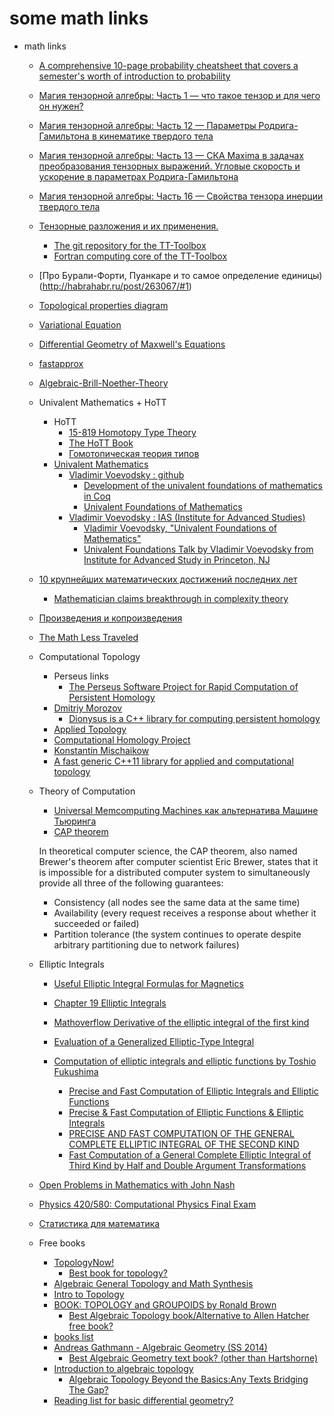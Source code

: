 # some math links

+ math links

    + [A comprehensive 10-page probability cheatsheet that covers a semester's worth of introduction to probability](https://github.com/wzchen/probability_cheatsheet)

    + [Магия тензорной алгебры: Часть 1 — что такое тензор и для чего он нужен?](http://habrahabr.ru/post/261421/)
    + [Магия тензорной алгебры: Часть 12 — Параметры Родрига-Гамильтона в кинематике твердого тела](http://habrahabr.ru/post/263533/)
    + [Магия тензорной алгебры: Часть 13 — СКА Maxima в задачах преобразования тензорных выражений. Угловые скорость и ускорение в параметрах Родрига-Гамильтона](http://habrahabr.ru/post/263565/)
    + [Магия тензорной алгебры: Часть 16 — Свойства тензора инерции твердого тела](http://habrahabr.ru/post/263565/)

    + [Тензорные разложения и их применения. ](https://habrahabr.ru/company/yandex/blog/313892/)
        + [The git repository for the TT-Toolbox](https://github.com/oseledets/TT-Toolbox)
        + [Fortran computing core of the TT-Toolbox](https://github.com/oseledets/tt-fort)

    + [Про Бурали-Форти, Пуанкаре и то самое определение единицы)(http://habrahabr.ru/post/263067/#1)

    + [Topological properties diagram](http://www.johndcook.com/blog/topology_diagram/)

    + [Variational Equation](https://www.olivierverdier.com/posts/2014/01/28/variational-equation/)

    + [Differential Geometry of Maxwell's Equations](https://www.olivierverdier.com/posts/2015/05/16/maxwell-geometry/)

    + [fastapprox](http://fastapprox.googlecode.com/svn/trunk/fastapprox/src/fastonebigheader.h)

    + [Algebraic-Brill-Noether-Theory](https://github.com/AndreaBarbon/Algebraic-Brill-Noether-Theory)

    + Univalent Mathematics + HoTT
        + HoTT
            + [15-819 Homotopy Type Theory](https://www.cs.cmu.edu/~rwh/courses/hott/)
            + [The HoTT Book](http://homotopytypetheory.org/book/)
            + [Гомотопическая теория типов](https://ru.wikipedia.org/wiki/%D0%93%D0%BE%D0%BC%D0%BE%D1%82%D0%BE%D0%BF%D0%B8%D1%87%D0%B5%D1%81%D0%BA%D0%B0%D1%8F_%D1%82%D0%B5%D0%BE%D1%80%D0%B8%D1%8F_%D1%82%D0%B8%D0%BF%D0%BE%D0%B2)
        + [Univalent Mathematics](https://github.com/UniMath)
            + [Vladimir Voevodsky : github](https://github.com/vladimirias)
                + [Development of the univalent foundations of mathematics in Coq](https://github.com/vladimirias/Foundations/)
                + [Univalent Foundations of Mathematics](http://www.math.ias.edu/~vladimir/Site3/Univalent_Foundations.html)
            + [Vladimir Voevodsky : IAS (Institute for Advanced Studies)](http://www.math.ias.edu/vladimir/)
                + [Vladimir Voevodsky, "Univalent Foundations of Mathematics"](https://www.youtube.com/watch?v=GGyKR4BhUGw&feature=youtu.be)
                + [Univalent Foundations Talk by Vladimir Voevodsky from Institute for Advanced Study in Princeton, NJ](https://www.math.ias.edu/vladimir/sites/math.ias.edu.vladimir/files/2011_UPenn.pdf)

    + [10 крупнейших математических достижений последних лет](http://habrahabr.ru/post/269811/)
      + [Mathematician claims breakthrough in complexity theory](http://news.sciencemag.org/math/2015/11/mathematician-claims-breakthrough-complexity-theory)

    + [Произведения и копроизведения](http://habrahabr.ru/post/271927/)

    + [The Math Less Traveled](http://mathlesstraveled.com/)

    + Computational Topology
        + Perseus links
            + [The Perseus Software Project for Rapid Computation of Persistent Homology](http://www.sas.upenn.edu/~vnanda/perseus/index.html)
        + [Dmitriy Morozov](http://www.mrzv.org/)
            + [Dionysus is a C++ library for computing persistent homology](http://www.mrzv.org/software/dionysus/)
        + [Applied Topology](http://appliedtopology.org/)
        + [Computational Homology Project](http://chomp.rutgers.edu/)
        + [Konstantin Mischaikow](http://math.rutgers.edu/~mischaik/)
        + [A fast generic C++11 library for applied and computational topology](https://github.com/appliedtopology/ctl)

    + Theory of Computation
        + [Universal Memcomputing Machines как альтернатива Машине Тьюринга](http://habrahabr.ru/post/274593/)
        + [CAP theorem](https://en.wikipedia.org/wiki/CAP_theorem)

        In theoretical computer science, the CAP theorem, also named Brewer's theorem after computer scientist Eric Brewer,
        states that it is impossible for a distributed computer system to simultaneously provide all three of the following guarantees:
        
        - Consistency (all nodes see the same data at the same time)
        - Availability (every request receives a response about whether it succeeded or failed)
        - Partition tolerance (the system continues to operate despite arbitrary partitioning due to network failures)

    + Elliptic Integrals
        + [Useful Elliptic Integral Formulas for Magnetics](http://www.kurtnalty.com/UsefulEllipticIntegralFormulasSheet.pdf)
        + [Chapter 19 Elliptic Integrals](http://dlmf.nist.gov/19)
        + [Mathoverflow Derivative of the elliptic integral of the first kind](http://math.stackexchange.com/questions/426257/derivative-of-the-elliptic-integral-of-the-first-kind)
        + [Evaluation of a Generalized Elliptic-Type Integral](http://nvlpubs.nist.gov/nistpubs/jres/67B/jresv67Bn1p1_A1b.pdf)

        + [Computation of elliptic integrals and elliptic functions by Toshio Fukushima](https://www.researchgate.net/project/Computation-of-elliptic-integrals-and-elliptic-functions)
            + [Precise and Fast Computation of Elliptic Integrals and Elliptic Functions](http://www.acsel-lab.com/arithmetic/arith22/papers/8664a050.pdf)
            + [Precise & Fast Computation of Elliptic Functions & Elliptic Integrals](http://arith22.gforge.inria.fr/slides/05-fukushima.pdf)
            + [PRECISE AND FAST COMPUTATION OF THE GENERAL COMPLETE ELLIPTIC INTEGRAL OF THE SECOND KIND](http://www.ams.org/journals/mcom/2011-80-275/S0025-5718-2011-02455-5/S0025-5718-2011-02455-5.pdf)
            + [Fast Computation of a General Complete Elliptic Integral of Third Kind by Half and Double Argument Transformations](https://pdfs.semanticscholar.org/5915/b6f8a6741b90302e335c22dcee303f70a8f8.pdf)

    + [Open Problems in Mathematics with John Nash](https://www.ias.edu/2016/rassias-nash)

    + [Physics 420/580: Computational Physics Final Exam](https://sites.ualberta.ca/~kbeach/phys420_580/docs/Exam_2008.pdf)

    + [Статистика для математика](https://habrahabr.ru/post/312552/)

    + Free books
        + [TopologyNow!](http://people.albion.edu/ram/TopologyNow!/)
            + [Best book for topology?](https://math.stackexchange.com/questions/7520/best-book-for-topology)
        + [Algebraic General Topology and Math Synthesis](http://www.mathematics21.org/algebraic-general-topology.html)
        + [Intro to Topology](http://math.ucr.edu/~res/math205C-2016/gentop-notes.pdf)
        + [BOOK: TOPOLOGY and GROUPOIDS by Ronald Brown](http://groupoids.org.uk/topgpds.html)
            + [Best Algebraic Topology book/Alternative to Allen Hatcher free book?](https://math.stackexchange.com/questions/84409/best-algebraic-topology-book-alternative-to-allen-hatcher-free-book)
        + [books list](https://burttotaro.wordpress.com/2010/10/19/books-for-beginning-research/)
        + [Andreas Gathmann - Algebraic Geometry (SS 2014)](http://www.mathematik.uni-kl.de/agag/mitglieder/professoren/gathmann/notes/alggeom/)
            + [Best Algebraic Geometry text book? (other than Hartshorne)](https://mathoverflow.net/questions/2446/best-algebraic-geometry-text-book-other-than-hartshorne)
        + [Introduction to algebraic topology](http://www.math.columbia.edu/~khovanov/algtop2013/)
            + [Algebraic Topology Beyond the Basics:Any Texts Bridging The Gap?](https://mathoverflow.net/questions/18041/algebraic-topology-beyond-the-basicsany-texts-bridging-the-gap)
        + [Reading list for basic differential geometry?](https://mathoverflow.net/questions/395/reading-list-for-basic-differential-geometry)
